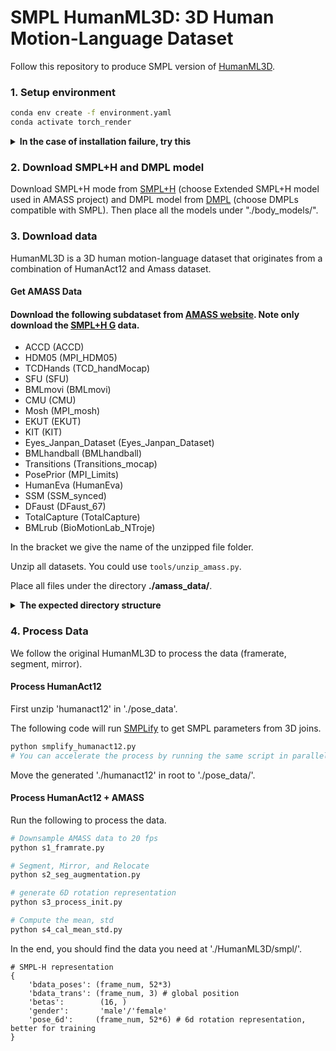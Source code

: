 # SMPL HumanML3D: 3D Human Motion-Language Dataset

Follow this repository to produce SMPL version of [HumanML3D](https://github.com/EricGuo5513/HumanML3D).

### 1. Setup environment

```sh
conda env create -f environment.yaml
conda activate torch_render
```
<details>
  <summary><b>In the case of installation failure, try  this</b></summary>

Remove the following lines from .yaml:
```
body-visualizer==1.1.0
configer==1.4.1
psbody-mesh==0.4
```
And install them manually:
```
pip install git+https://github.com/nghorbani/body_visualizer.git
pip install git+https://github.com/MPI-IS/configer
pip install git+https://github.com/MPI-IS/mesh.git
```
</details>

### 2. Download SMPL+H and DMPL model

Download SMPL+H mode from [SMPL+H](https://mano.is.tue.mpg.de/download.php) (choose Extended SMPL+H model used in AMASS project) and DMPL model from [DMPL](https://smpl.is.tue.mpg.de/download.php) (choose DMPLs compatible with SMPL). Then place all the models under "./body_models/".

### 3. Download data
HumanML3D is a 3D human motion-language dataset that originates from a combination of HumanAct12 and Amass dataset. 

#### Get AMASS Data

#### Download the following subdataset from [AMASS website](https://amass.is.tue.mpg.de/download.php). Note only download the <u>SMPL+H G</u> data.

* ACCD (ACCD)
* HDM05 (MPI_HDM05)
* TCDHands (TCD_handMocap)
* SFU (SFU)
* BMLmovi (BMLmovi)
* CMU (CMU)
* Mosh (MPI_mosh)
* EKUT (EKUT)
* KIT  (KIT)
* Eyes_Janpan_Dataset (Eyes_Janpan_Dataset)
* BMLhandball (BMLhandball)
* Transitions (Transitions_mocap)
* PosePrior (MPI_Limits)
* HumanEva (HumanEva)
* SSM (SSM_synced)
* DFaust (DFaust_67)
* TotalCapture (TotalCapture)
* BMLrub (BioMotionLab_NTroje)

In the bracket we give the name of the unzipped file folder.

Unzip all datasets. You could use `tools/unzip_amass.py`. 

 Place all files under the directory **./amass_data/**. 


<details>
  <summary><b>The expected directory structure</b></summary>
  
./amass_data/  
./amass_data/ACCAD/  
./amass_data/BioMotionLab_NTroje/  
./amass_data/BMLhandball/  
./amass_data/BMLmovi/   
./amass_data/CMU/  
./amass_data/DFaust_67/  
./amass_data/EKUT/  
./amass_data/Eyes_Japan_Dataset/  
./amass_data/HumanEva/  
./amass_data/KIT/  
./amass_data/MPI_HDM05/  
./amass_data/MPI_Limits/  
./amass_data/MPI_mosh/  
./amass_data/SFU/  
./amass_data/SSM_synced/  
./amass_data/TCD_handMocap/  
./amass_data/TotalCapture/  
./amass_data/Transitions_mocap/  

**Please make sure the file path are correct.**
</details>


### 4. Process Data

We follow the original HumanML3D to process the data (framerate, segment, mirror). 

#### Process HumanAct12
First unzip 'humanact12' in './pose_data'.

The following code will run [SMPLify](https://github.com/wangsen1312/joints2smpl) to get SMPL parameters from 3D joins.

```bash
python smplify_humanact12.py
# You can accelerate the process by running the same script in parallel simultaneously and utilizing multiple GPUs.
```
Move the generated './humanact12' in root to './pose_data/'.

#### Process HumanAct12 + AMASS
Run the following to process the data. 

```bash
# Downsample AMASS data to 20 fps
python s1_framrate.py

# Segment, Mirror, and Relocate
python s2_seg_augmentation.py

# generate 6D rotation representation
python s3_process_init.py

# Compute the mean, std
python s4_cal_mean_std.py
```

In the end, you should find the data you need at './HumanML3D/smpl/'.

```
# SMPL-H representation
{
    'bdata_poses': (frame_num, 52*3)
    'bdata_trans': (frame_num, 3) # global position
    'betas':        (16, )
    'gender':       'male'/'female'
    'pose_6d':     (frame_num, 52*6) # 6d rotation representation, better for training
}
```